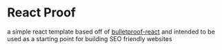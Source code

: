 # React Proof

a simple react template based off of [bulletproof-react](https://github.com/alan2207/bulletproof-react) and intended to
be used as a starting point for building SEO friendly websites

